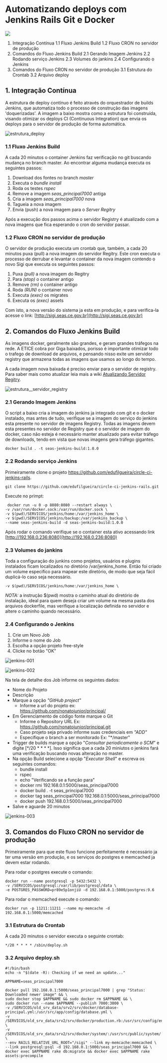 
# Automatizando deploys com Jenkins Rails Git e Docker
<img src="http://jenkins-ci.org/sites/default/files/jenkins_logo.png"/>

1. Integração Contínua
1.1 Fluxo Jenkins Build
1.2 Fluxo CRON no servidor de produção
2. Comandos do Fluxo Jenkins Build
2.1 Gerando Imagem Jenkins
2.2 Rodando serviço Jenkins
2.3 Volumes do jankins
2.4 Configurando o Jenkins
3. Comandos do Fluxo CRON no servidor de produção
3.1 Estrutura do Crontab
3.2 Arquivo deploy

## 1. Integração Contínua

A estrutura de deploy contínuo é feito através do orquestrador de builds Jenkins, que automatiza todo o processo de construção das imagens 'doquerizadas'. A imagem a baixo mostra como a estrutura foi construída, visando otimizar os deploys CI (Continuous Integration) que envia os deploys para o servidor de produção de forma automática.

![estrutura_deploy](https://user-images.githubusercontent.com/37155369/40858710-9c36c738-65b5-11e8-99d1-a46e2ee2a474.png)

### 1.1 Fluxo Jenkins Build

A cada 20 minutos o container Jenkins faz verificação no git buscando mudança no branch master. Ao encontrar alguma mudança executa os seguintes passos:

1. Download dos fontes no branch _master_
2. Executa o _bundle install_
3. Roda os testes _rspec_
4. Remove a imagem _seas_principal7000_ antiga
5. Cria a imagem _seas_principal7000_ nova
6. Tagueia a nova imagem
7. Envia (push) a nova imagem para o _Server Regitry_

Após a execução dos passos acima o servidor Registry é atualizado com a nova imagens que fica esperando o cron do servidor passar.

### 1.2 Fluxo CRON no servidor de produção

O servidor de produção executa um crontab que, também, a cada 20 minutos puxa (pull) a nova imagem do servidor Regitry. Este cron executa o processo de derrubar e levantar o container da nova imagem contendo o novo Sigi que executa os seguintes passos:

1. Puxa _(pull)_ a nova imagem do Regitry
2. Para _(stop)_ o container antigo
3. Remove _(rm)_ o container antigo
4. Roda _(RUN)_ o container novo
5. Executa _(exec)_ os migrates
6. Executa os _(exec)_ assets

Com isto, a nova versão do sistema ja esta em produção, e para verifica-la acesse o link:  [http://sigi.seas.ce.gov.br](http://sigi.seas.ce.gov.br)

## 2. Comandos do Fluxo Jenkins Build
As imagens docker, geralmente são grandes, e geram grandes tráfegos na rede. A ETICE cobra por Giga baixados, porisso é importante otimizar todo o trafego de download de arquivos, e pensando nisso exite um servidor registry que armazena todas as imagens que usamos ao longo do tempo. 

A cada imagem nova baixada é preciso enviar para o servidor de registry. Para saber mais como atualizar leia mais a wiki [Atualizando Servidor Regitry](http://intranet.seas.ce.gov.br/wikiseas/doku.php?id=cgti:infra:docker_registry).

![estrutura__servidor_registry](https://user-images.githubusercontent.com/37155369/40918514-e5427c1e-67dc-11e8-8656-dde9caf61193.png)

### 2.1 Gerando Imagem Jenkins
O script a baixo cria a imagem do jenkins ja integrado com git e o docker instalado, mas antes de tudo, verifique se a imagem do serviço do jenkins esta presente no servidor de imagens Registry. Todas as imagens devem esta presentes no servidor de Registry que é o servidor de imagem do docker, caso não esteja é necessário manter atualizado para evitar tráfego de downloads, tendo em vista que novas imagens gera tráfego gigantes.

```
docker build . -t seas-jenkins-build:1.0.0
```

### 2.2 Rodando serviço Jenkins
Primeiramente clone o projeto https://github.com/edufilgueira/circle-ci-jenkins-rails.
```
git clone https://github.com/edufilgueira/circle-ci-jenkins-rails.git
```
Execute no primpt:
```
 docker run -u 0 -p 8080:8080 --restart always \
-v /var/run/docker.sock:/var/run/docker.sock \
-v $(pwd)/SERVICOS/jenkins/home:/var/jenkins_home \
-v $(pwd)/SERVICOS/jenkins/backup:/var/jenkins_backup \
--name seas-jenkins-build -d seas-jenkins-build:1.0.0 
```

Após rodar o comando verifique se o container esta ativo acessando link [http://192.168.0.236:8080](http://192.168.0.236:8080)

### 2.3 Volumes do jankins

Toda a configuração do junkins como projetos, usuários e plugins instalados ficam localizados no diretório /var/jenkins_home. Então foi criado um volume especifico para mapear este diretório, de modo que seja fácil duplicá-lo caso seja necessário.

```
-v $(pwd)/SERVICOS/jenkins/home:/var/jenkins_home \
```

_NOTA:_ a instrução $(pwd) mostra o caminho atual do diretório de instalação, ideal para quem deseja criar um volume na mesma pasta dos arquivos dockerfile, mas verifique a localização definida no servidor e altere o caminho quando necessário.

### 2.4 Configurando o Jenkins

1. Crie um Novo Job
2. Informe o nome do Job
3. Escolha a opção projeto free-style
4. Clicke no botão "OK"


![jenkins-001](https://user-images.githubusercontent.com/37155369/40920199-3433dc50-67e2-11e8-8c28-3f0b701a27a1.png)

![jenkins-002](https://user-images.githubusercontent.com/37155369/40920377-beb20fdc-67e2-11e8-8732-d99f8a5b9d93.png)

Na tela de detalhe dos Job informe os seguintes dados:

* Nome do Projeto
* Descrição
* Marque a opção _"GitHub project"_
  * Informe a url do projeto ex: https://github.com/nonatojunior/principal/
* Em Gerenciamento de código fonte marque o Git
  * Informe o Repository URL Ex: https://github.com/nonatojunior/principal.git
  * Caso projeto seja privado informe suas credenciais em _"ADD"_
  * Especifique o branch a ser monitorado Ex: "*/master"
* Trigger de builds marque a opção "_Consultar periodicamente o SCM_" e digite [*/20 * * * *]. Isso significa que a cada 20 miniutos o jenkins fará uma verificação buscando novas alteração no master.
* Na opção Build selecione a opçãp "_Executar Shell_" e escreva os seguintes comandos:
  * bundle install
  * rspec
  * echo "Verificando se a função para" 
  * docker rmi 192.168.0.1:5000/seas_principal7000
  * docker build . -t seas_principal7000
  * docker tag seas_principal7000 192.168.0.1:5000/seas_principal7000
  * docker push 192.168.0.1:5000/seas_principal7000
* Salve e aguarde 20 minutos

![jenkins-003](https://user-images.githubusercontent.com/37155369/40920616-7c55de74-67e3-11e8-9fe7-407a7c102899.png)
## 3. Comandos do Fluxo CRON no servidor de produção

Primeiramente para que este fluxo funcione perfeitamente é necessário ja ter uma versão em produção, e os serviços do postgres e memcached ja devem estar rodando.

Para rodar o postgres execute o comando:
```
docker run --name postgresql -p 5432:5432 \
-v /SERVICOS/postgresql:/var/lib/postgresql/data \
-e POSTGRES_PASSWORD=pr89e5p1onjiU -d 192.168.0.1:5000/postgres:9.6
```

Para rodar o memcached execute o comando:
```
docker run -p 11211:11211 --name my-memcache -d 192.168.0.1:5000/memcached
```

### 3.1 Estrutura do Crontab

A cada 20 minutos o servidor executa o seguinte crontab:

```
*/20 * * * * /sbin/deploy.sh
```
### 3.2 Arquivo deploy.sh

```
#!/bin/bash
echo -n "$(date -R): Checking if we need an update..."

APPNAME=seas_principal7000

docker pull 192.168.0.1:5000/seas_principal7000 | grep "Status: Downloaded newer image" && \
sudo docker stop $APPNAME && sudo docker rm $APPNAME && \
sudo docker run --name $APPNAME --publish 7000:3000 \
-v /SERVICOS/old_srv_data/srv2/srv/docker/database-principal.yml:/usr/src/app/config/database.yml \
-v /SERVICOS/old_srv_data/srv2/srv/docker/production.rb:/usr/src/config/environments/production.rb \
-v /SERVICOS/old_srv_data/srv2/srv/docker/system/:/usr/src/public/system/ \
--env RAILS_RELATIVE_URL_ROOT="/sigi" --link my-memcache:memcached \
--link postgresql:psql -d 192.168.0.1:5000/seas_principal7000 && \
docker exec $APPNAME rake db:migrate && docker exec $APPNAME rake assets:precompile
```
